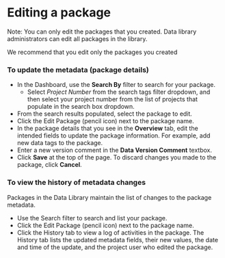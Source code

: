 # Editing a package

<!--You can edit a package to update the package details, remove the dataset file, or delete the package. -->


Note: You can only edit the packages that you created. Data library administrators can edit all packages in the library. 

We recommend that you edit only the packages you created

### To update the metadata (package details)

* In the Dashboard, use the **Search By** filter to search for your package.
    * Select *Project Number* from the search tags filter dropdown, and then select your project number from the list of projects that populate in the search box dropdown.
* From the search results populated, select the package to edit.
* Click the Edit Package (pencil icon) next to the package name.
* In the package details that you see in the **Overview** tab, edit the intended fields to update the package information. For example, add new data tags to the package.
* Enter a new version comment in the **Data Version Comment** textbox.
* Click **Save** at the top of the page. To discard changes you made to the package, click **Cancel**.

### To view the history of metadata changes

Packages in the Data Library maintain the list of changes to the package metadata. 

* Use the Search filter to search and list your package.
* Click the Edit Package (pencil icon) next to the package name.
* Click the History tab to view a log of activities in the package. The History tab lists the updated metadata fields, their new values, the date and time of the update, and the project user who edited the package.

<!--

### To remove a dataset file

* In the Dashboard, use the Search filter to search for your package.
* From the search results populated, select the package to edit.
* Click the Edit Package (pencil icon) next to the package name.
* Click the **Content** tab to view the dataset file.
* To delete the existing file, click the X icon at the right of the file.
* In the Delete dialog window that appears, click **Delete** to delete the file.
* If you are replacing an existing dataset, delete the current file and then upload a new file. Use the folder open icon to browse and upload a file.
    * It is recommended that you delete the package if there are no datasets in the package.
* Click the **Overview** tab, enter a new version comment in the **Data Version Comment** textbox.
* Click **Save** at the top of the page.

### To delete a package

* In the **Overview** tab, scroll down to the bottom of the package details form.
* Expand the **Remove the package**, and click **Delete Package**.
* In the Delete dialog window that appears, click **Delete** to delete the file. Deleting a package will remove the package from the Data Libary and delete the dataset file from Amazon S3.

-->